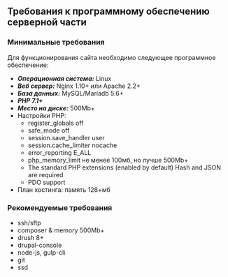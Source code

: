 ## Требования к программному обеспечению серверной части 
### Минимальные требования
Для функционирования сайта необходимо следующее программное обеспечение:
*  ***Операционная система:*** Linux
* ***Веб сервер:*** Nginx 1.10+ или Apache 2.2+
* ***База данных:*** MySQL/Mariadb 5.6+
* ***PHP 7.1+***
* ***Место на диске:*** 500Mb+
* Настройки PHP:
  - register_globals off
  - safe_mode off
  - session.save_handler user
  - session.cache_limiter nocache
  - error_reporting E_ALL
  - php_memory_limit не менее 100мб, но лучше 500Mb+
  - The standard PHP extensions (enabled by default) Hash and JSON are required
  - PDO support
* План хостинга: память 128+мб
### Рекомендуемые требования
* ssh/sftp
* composer & memory 500Mb+
* drush 8+
* drupal-console
* node-js, gulp-cli
* git
* ssd
